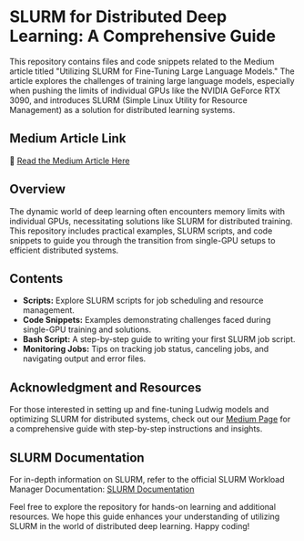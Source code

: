 # SLURM for Distributed Deep Learning: A Comprehensive Guide

This repository contains files and code snippets related to the Medium article titled "Utilizing SLURM for Fine-Tuning Large Language Models." The article explores the challenges of training large language models, especially when pushing the limits of individual GPUs like the NVIDIA GeForce RTX 3090, and introduces SLURM (Simple Linux Utility for Resource Management) as a solution for distributed learning systems.

## Medium Article Link
📝 [Read the Medium Article Here](https://medium.com/@viktorciroski/optimizing-language-model-training-a-practical-guide-to-slurm-a6621d3c1bf2) 

## Overview
The dynamic world of deep learning often encounters memory limits with individual GPUs, necessitating solutions like SLURM for distributed training. This repository includes practical examples, SLURM scripts, and code snippets to guide you through the transition from single-GPU setups to efficient distributed systems.

## Contents
- **Scripts:** Explore SLURM scripts for job scheduling and resource management.
- **Code Snippets:** Examples demonstrating challenges faced during single-GPU training and solutions.
- **Bash Script:** A step-by-step guide to writing your first SLURM job script.
- **Monitoring Jobs:** Tips on tracking job status, canceling jobs, and navigating output and error files.

## Acknowledgment and Resources
For those interested in setting up and fine-tuning Ludwig models and optimizing SLURM for distributed systems, check out our [Medium Page](https://medium.com/@viktorciroski) for a comprehensive guide with step-by-step instructions and insights.

## SLURM Documentation
For in-depth information on SLURM, refer to the official SLURM Workload Manager Documentation: [SLURM Documentation](https://slurm.schedmd.com/documentation.html)

Feel free to explore the repository for hands-on learning and additional resources. We hope this guide enhances your understanding of utilizing SLURM in the world of distributed deep learning. Happy coding!